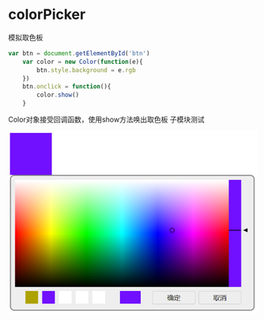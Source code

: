 # colorPicker
模拟取色板

```javascript
var btn = document.getElementById('btn')
    var color = new Color(function(e){
        btn.style.background = e.rgb
    })
    btn.onclick = function(){
        color.show()
    }
```

Color对象接受回调函数，使用show方法唤出取色板
子模块测试

![展示图](https://github.com/Briny131/colorPicker/blob/master/img/2019-06-10_174525.png?raw=true)
